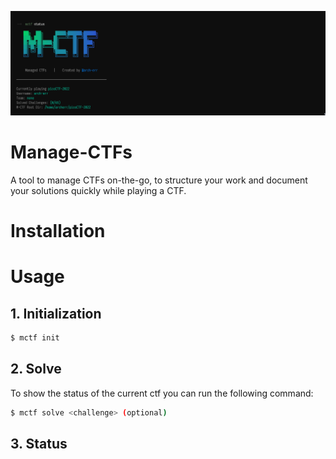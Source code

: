 ![logo](assets/logo.png)

# Manage-CTFs

A tool to manage CTFs on-the-go, to structure your work and document your solutions quickly while playing a CTF.

# Installation

# Usage

## 1. Initialization
```bash
$ mctf init
```

## 2. Solve
To show the status of the current ctf you can run the following command:
```bash
$ mctf solve <challenge> (optional)
```

## 3. Status
